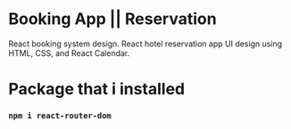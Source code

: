 # Booking App || Reservation

React booking system design. React hotel reservation app UI design using HTML, CSS, and React Calendar.

# Package that i installed

### `npm i react-router-dom`
